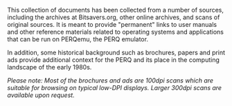 
This collection of documents has been collected from a number of sources, including the archives at Bitsavers.org, other online archives, and scans of original sources.  It is meant to provide "permanent" links to user manuals and other reference materials related to operating systems and applications that can be run on PERQemu, the PERQ emulator.

In addition, some historical background such as brochures, papers and print ads provide additional context for the PERQ and its place in the computing landscape of the early 1980s.

*Please note: Most of the brochures and ads are 100dpi scans which are suitable for browsing on typical low-DPI displays.  Larger 300dpi scans are available upon request.*
